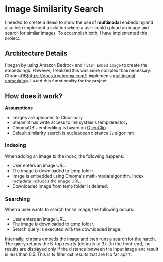 # Image Similarity Search

I needed to create a demo to show the use of **multimodal** embedding and also help implement a solution where a user could upload an image and search for similar images. To accomplish both, I have implemented this project.

## Architecture Details

I began by using Amazon Bedrock and `Titan Embed Image` to create the embeddings. However, I realized this was more complex than necessary. ChromaDB[https://docs.trychroma.com/] implements [multimodal embedding](https://docs.trychroma.com/multi-modal). I used this functionality for the project.

## How does it work?

**Assumptions**

* Images are uploaded to Cloudinary
* Streamlit has write access to the system's temp directory
* ChromaDB's embedding is based on [OpenClip](https://huggingface.co/docs/hub/open_clip). 
* Default similarity search is eucleadean distance `l2` algorithm


### Indexing

When adding an image to the index, the following happens:

* User enters an image URL.
* The image is downloaded to temp folder.
* Image is embedded using Chroma's multi-modal algorithm. Index metadata includes the image URL.
* Downloaded image from temp folder is deleted.

### Searching

When a user wants to search for an image, the following occurs:

* User enters an image URL.
* The image is downloaded to temp folder.
* Search query is executed with the downloaded image. 

Internally, chroma embeds the image and then runs a search for the match. The query returns the N-top results (defaults to 3). On the front-end, the results are displayed only if the distance between the input image and result is less than 0.5. This is to filter out results that are too far apart.
